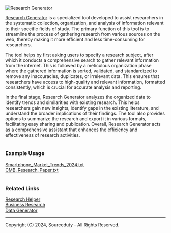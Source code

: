 ![Research Generator](https://github.com/sourceduty/Research_Generator/assets/123030236/1525f448-45ba-431d-bee0-5efaa4f5f67c)

[Research Generator](https://chatgpt.com/g/g-uxHzF0xR5-research-generator) is a specialized tool developed to assist researchers in the systematic collection, organization, and analysis of information relevant to their specific fields of study. The primary function of this tool is to streamline the process of gathering research from various sources on the web, thereby making it more efficient and less time-consuming for researchers.

The tool helps by first asking users to specify a research subject, after which it conducts a comprehensive search to gather relevant information from the internet. This is followed by a meticulous organization phase where the gathered information is sorted, validated, and standardized to remove any inaccuracies, duplicates, or irrelevant data. This ensures that researchers have access to high-quality and relevant information, formatted consistently, which is crucial for accurate analysis and reporting.

In the final stage, Research Generator analyzes the organized data to identify trends and similarities with existing research. This helps researchers gain new insights, identify gaps in the existing literature, and understand the broader implications of their findings. The tool also provides options to summarize the research and export it in various formats, facilitating easy sharing and publication. Overall, Research Generator acts as a comprehensive assistant that enhances the efficiency and effectiveness of research activities.

#
### Example Usage

[Smartphone_Market_Trends_2024.txt](https://github.com/sourceduty/Research_Generator/files/15231097/Smartphone_Market_Trends_2024.txt)
<br>
[CMB_Research_Paper.txt](https://github.com/sourceduty/Research_Generator/files/15231305/CMB_Research_Paper.txt)

#
### Related Links

[Research Helper](https://chat.openai.com/g/g-4S9pOnFTb-research-helper)
<br>
[Business Research](https://chat.openai.com/g/g-G2UxJHRgU-business-research)
<br>
[Data Generator](https://github.com/sourceduty/Data_Generator)

***
Copyright (C) 2024, Sourceduty - All Rights Reserved.
